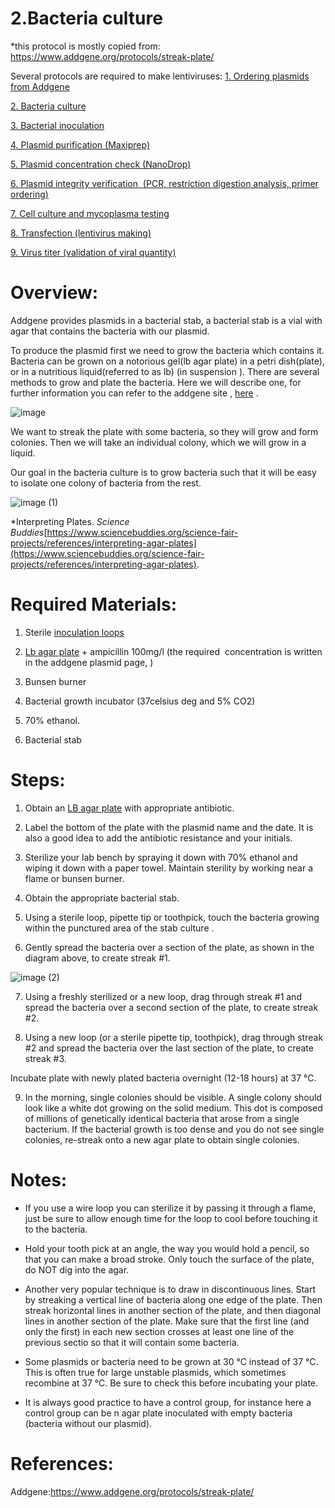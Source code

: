  2.Bacteria culture
===============================

*this protocol is mostly copied from: https://www.addgene.org/protocols/streak-plate/

  

Several protocols are required to make lentiviruses:
[1.  Ordering plasmids from Addgene](https://github.com/NeuralSyntaxLab/lab-handbook/blob/main/Chemichals%2C%20Solutions%2C%20Dlutions%2C%20and%20Reagents/lentivirus%20production%20protocols/1.Ordering%20plasmids%20from%20Addgene.md)
    
[2.  Bacteria culture](https://github.com/NeuralSyntaxLab/lab-handbook/blob/main/Chemichals%2C%20Solutions%2C%20Dlutions%2C%20and%20Reagents/lentivirus%20production%20protocols/2.Bacteria%20culture.md)

[3.  Bacterial inoculation](https://github.com/NeuralSyntaxLab/lab-handbook/blob/main/Chemichals%2C%20Solutions%2C%20Dlutions%2C%20and%20Reagents/lentivirus%20production%20protocols/3.Bacterial%20inoculation.md)
    
[4.  Plasmid purification (Maxiprep)](https://github.com/NeuralSyntaxLab/lab-handbook/blob/main/Chemichals%2C%20Solutions%2C%20Dlutions%2C%20and%20Reagents/lentivirus%20production%20protocols/4.%20Plasmid%20purification.md)
    
[5.  Plasmid concentration check (NanoDrop)](https://github.com/NeuralSyntaxLab/lab-handbook/blob/main/Chemichals,%20Solutions,%20Dlutions,%20and%20Reagents/lentivirus%20production%20protocols/5.%20Plasmid%20concentration%20check.md)
    
[6.  Plasmid integrity verification  (PCR, restriction digestion analysis, primer ordering)](https://github.com/NeuralSyntaxLab/lab-handbook/blob/main/Chemichals%2C%20Solutions%2C%20Dlutions%2C%20and%20Reagents/lentivirus%20production%20protocols/6.Plasmid%20integrity%20verification(sequencing).md)
    
[7.  Cell culture and mycoplasma testing](https://github.com/NeuralSyntaxLab/lab-handbook/blob/main/Chemichals%2C%20Solutions%2C%20Dlutions%2C%20and%20Reagents/lentivirus%20production%20protocols/7.HEK%20293T%20cells%20split%20and%20maintenance.md)
    
[8. Transfection (lentivirus making)](https://github.com/NeuralSyntaxLab/lab-handbook/blob/main/Chemichals%2C%20Solutions%2C%20Dlutions%2C%20and%20Reagents/lentivirus%20production%20protocols/8.Transfection.md)
    
[9.  Virus titer (validation of viral quantity)](https://github.com/NeuralSyntaxLab/lab-handbook/blob/main/Chemichals%2C%20Solutions%2C%20Dlutions%2C%20and%20Reagents/lentivirus%20production%20protocols/9.Virus%20titer%20(validation%20of%20viral%20quantity).md)
    


Overview:
=========

Addgene provides plasmids in a bacterial stab, a bacterial stab is a vial with agar that contains the bacteria with our plasmid.

To produce the plasmid first we need to grow the bacteria which contains it. Bacteria can be grown on a notorious gel(lb agar plate) in a petri dish(plate), or in a nutritious liquid(referred to as lb) (in suspension ). There are several methods to grow and plate the bacteria. Here we will describe one, for further information you can refer to the addgene site , [here](https://www.addgene.org/protocols/streak-plate/) .

![image](https://user-images.githubusercontent.com/111876216/232286563-18875932-3bd5-42b5-b6d5-6b333e8e1bcf.png)

We want to streak the plate with some bacteria, so they will grow and form colonies. Then we will take an individual colony, which we will grow in a liquid.

Our goal in the bacteria culture is to grow bacteria such that it will be easy to isolate one colony of bacteria from the rest.

![image (1)](https://user-images.githubusercontent.com/111876216/232286569-e4c2f7cd-0527-4c0f-8465-35f90a46b7d5.png)


*Interpreting Plates. _Science Buddies_[https://www.sciencebuddies.org/science-fair-projects/references/interpreting-agar-plates](https://www.sciencebuddies.org/science-fair-projects/references/interpreting-agar-plates).

Required Materials:
===================

1.  Sterile [inoculation loops](https://www1.weizmann.ac.il/rechesh/warehouse-catalog/search-results?searchText=loop&type=1&fromIndex=1&toIndex=50&)
    
2.  [Lb agar plate](https://www1.weizmann.ac.il/rechesh/warehouse-catalog/search-results?searchText=020010278&type=1&fromIndex=1&toIndex=50&) \+ ampicillin 100mg/l (the required  concentration is written in the addgene plasmid page, )
    
3.  Bunsen burner
    
4.  Bacterial growth incubator (37celsius deg and 5% CO2)
    
5.  70% ethanol.
    
6.  Bacterial stab
    

Steps:
======

1.  Obtain an [LB agar plate](https://www.addgene.org/protocols/pouring-lb-agar-plates/) with appropriate antibiotic.
    
2.  Label the bottom of the plate with the plasmid name and the date. It is also a good idea to add the antibiotic resistance and your initials.
    
3.  Sterilize your lab bench by spraying it down with 70% ethanol and wiping it down with a paper towel. Maintain sterility by working near a flame or bunsen burner.
    
4.  Obtain the appropriate bacterial stab.
    
5.  Using a sterile loop, pipette tip or toothpick, touch the bacteria growing within the punctured area of the stab culture .
    
6.  Gently spread the bacteria over a section of the plate, as shown in the diagram above, to create streak #1.
    
   ![image (2)](https://user-images.githubusercontent.com/111876216/232286576-2d53ab9a-e84f-49df-8e30-75ad47ec6022.png)

    
7.  Using a freshly sterilized or a new loop, drag through streak #1 and spread the bacteria over a second section of the plate, to create streak #2.
    
8.  Using a new loop (or a sterile pipette tip, toothpick),  drag through streak #2 and spread the bacteria over the last section of the plate, to create streak #3.
    

Incubate plate with newly plated bacteria overnight (12-18 hours) at 37 °C.

9.  In the morning, single colonies should be visible. A single colony should look like a white dot growing on the solid medium. This dot is composed of millions of genetically identical bacteria that arose from a single bacterium. If the bacterial growth is too dense and you do not see single colonies, re-streak onto a new agar plate to obtain single colonies.
    

Notes:
======

  

* If you use a wire loop you can sterilize it by passing it through a flame, just be sure to allow enough time for the loop to cool before touching it to the bacteria.
    

  

  

* Hold your tooth pick at an angle, the way you would hold a pencil, so that you can make a broad stroke. Only touch the surface of the plate, do NOT dig into the agar.
    

  

* Another very popular technique is to draw in discontinuous lines. Start by streaking a vertical line of bacteria along one edge of the plate. Then streak horizontal lines in another section of the plate, and then diagonal lines in another section of the plate. Make sure that the first line (and only the first) in each new section crosses at least one line of the previous sectio so that it will contain some bacteria.
    

  

  

* Some plasmids or bacteria need to be grown at 30 °C instead of 37 °C. This is often true for large unstable plasmids, which sometimes recombine at 37 °C. Be sure to check this before incubating your plate.
    

* It is always good practice to have a control group, for instance here a control group can be n agar plate inoculated with empty bacteria  (bacteria without our plasmid).

References:
===========

Addgene:https://www.addgene.org/protocols/streak-plate/

